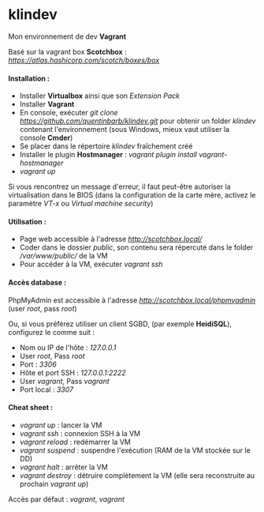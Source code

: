 # klindev

Mon environnement de dev __Vagrant__

Basé sur la vagrant box __Scotchbox__ : _https://atlas.hashicorp.com/scotch/boxes/box_

#### Installation :
* Installer __Virtualbox__ ainsi que son _Extension Pack_
* Installer __Vagrant__
* En console, exécuter _git clone https://github.com/quentinbarb/klindev.git_ pour obtenir un folder _klindev_ contenant l'environnement (sous Windows, mieux vaut utiliser la console __Cmder__)
* Se placer dans le répertoire _klindev_ fraîchement créé
* Installer le plugin __Hostmanager__ : _vagrant plugin install vagrant-hostmanager_
* _vagrant up_ 

Si vous rencontrez un message d'erreur, il faut peut-être autoriser la virtualisation dans le BIOS (dans la configuration de la carte mère, activez le paramètre _VT-x_ ou _Virtual machine security_)

#### Utilisation :
* Page web accessible à l'adresse _http://scotchbox.local/_
* Coder dans le dossier _public_, son contenu sera répercuté dans le folder _/var/www/public/_ de la VM
* Pour accéder à la VM, exécuter _vagrant ssh_

#### Accès database :
PhpMyAdmin est accessible à l'adresse _http://scotchbox.local/phpmyadmin_ (user _root_, pass _root_)

Ou, si vous préférez utiliser un client SGBD, (par exemple __HeidiSQL__), configurez le comme suit :
* Nom ou IP de l'hôte : _127.0.0.1_
* User _root_, Pass _root_
* Port : _3306_
* Hôte et port SSH : _127.0.0.1:2222_
* User _vagrant_, Pass _vagrant_
* Port local : _3307_

#### Cheat sheet :
* _vagrant up_ : lancer la VM
* _vagrant ssh_ : connexion SSH à la VM
* _vagrant reload_ : redémarrer la VM
* _vagrant suspend_ : suspendre l'exécution (RAM de la VM stockée sur le DD)
* _vagrant halt_ : arrêter la VM
* _vagrant destroy_ : détruire complètement la VM (elle sera reconstruite au prochain _vagrant up_)

Accès par défaut : _vagrant_, _vagrant_

